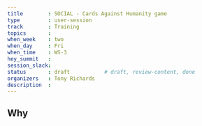 ```yaml
---
title        : SOCIAL - Cards Against Humanity game
type         : user-session
track        : Training
topics       : 
when_week    : two
when_day     : Fri
when_time    : WS-3
hey_summit   :
session_slack:
status       : draft           # draft, review-content, done
organizers   : Tony Richards
description  : 
---
```


## Why

<!--Add intro-->
